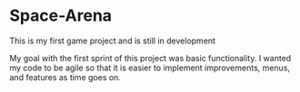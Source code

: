 # Space-Arena
This is my first game project and is still in development 

My goal with the first sprint of this project was basic functionality. I wanted my code to be agile so that it is easier to implement improvements, menus, and features as time goes on. 
